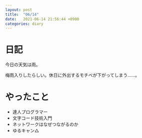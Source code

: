```yaml
---
layout: post
title:  "06/14"
date:   2021-06-14 21:56:44 +0900
categories: diary
---
```

# 日記

今日の天気は雨。

梅雨入りしたらしい。休日に外出するモチベが下がってしまう......。

# やったこと

- 達人プログラマー
- 文字コード技術入門
- ネットワークはなぜつながるのか
- ゆるキャン△